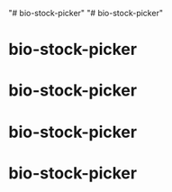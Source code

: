 "# bio-stock-picker" 
"# bio-stock-picker" 
# bio-stock-picker
# bio-stock-picker
# bio-stock-picker
# bio-stock-picker
